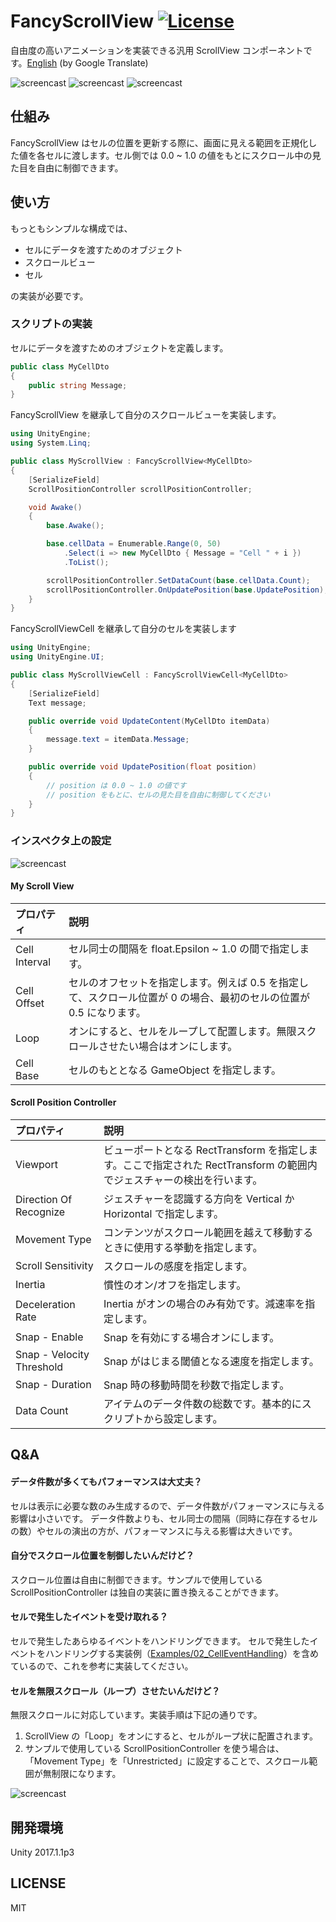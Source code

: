 # FancyScrollView [![License](https://img.shields.io/badge/license-MIT-lightgrey.svg?style=flat)](http://mit-license.org)
自由度の高いアニメーションを実装できる汎用 ScrollView コンポーネントです。[English](https://translate.google.com/translate?sl=ja&tl=en&u=https://github.com/setchi/FancyScrollView) (by Google Translate)

![screencast](Documents/screencast3.gif)
![screencast](Documents/screencast2.gif)
![screencast](Documents/screencast1.gif)

## 仕組み
FancyScrollView はセルの位置を更新する際に、画面に見える範囲を正規化した値を各セルに渡します。セル側では 0.0 ~ 1.0 の値をもとにスクロール中の見た目を自由に制御できます。

## 使い方
もっともシンプルな構成では、

- セルにデータを渡すためのオブジェクト
- スクロールビュー
- セル

の実装が必要です。

### スクリプトの実装
セルにデータを渡すためのオブジェクトを定義します。
```csharp
public class MyCellDto
{
    public string Message;
}
```
FancyScrollView を継承して自分のスクロールビューを実装します。

```csharp
using UnityEngine;
using System.Linq;

public class MyScrollView : FancyScrollView<MyCellDto>
{
    [SerializeField]
    ScrollPositionController scrollPositionController;

    void Awake()
    {
        base.Awake();

        base.cellData = Enumerable.Range(0, 50)
            .Select(i => new MyCellDto { Message = "Cell " + i })
            .ToList();

        scrollPositionController.SetDataCount(base.cellData.Count);
        scrollPositionController.OnUpdatePosition(base.UpdatePosition);
    }
}
```
FancyScrollViewCell を継承して自分のセルを実装します
```csharp
using UnityEngine;
using UnityEngine.UI;

public class MyScrollViewCell : FancyScrollViewCell<MyCellDto>
{
    [SerializeField]
    Text message;

    public override void UpdateContent(MyCellDto itemData)
    {
        message.text = itemData.Message;
    }

    public override void UpdatePosition(float position)
    {
        // position は 0.0 ~ 1.0 の値です
        // position をもとに、セルの見た目を自由に制御してください
    }
}
```
### インスペクタ上の設定
![screencast](Documents/inspector.png)
#### My Scroll View
| プロパティ | 説明 |
|:-----------|:------------|
|Cell Interval|セル同士の間隔を float.Epsilon ~ 1.0 の間で指定します。|
|Cell Offset|セルのオフセットを指定します。例えば 0.5 を指定して、スクロール位置が 0 の場合、最初のセルの位置が 0.5 になります。|
|Loop|オンにすると、セルをループして配置します。無限スクロールさせたい場合はオンにします。|
|Cell Base|セルのもととなる GameObject を指定します。|

#### Scroll Position Controller
| プロパティ | 説明 |
|:-----------|:------------|
|Viewport|ビューポートとなる RectTransform を指定します。ここで指定された RectTransform の範囲内でジェスチャーの検出を行います。|
|Direction Of Recognize|ジェスチャーを認識する方向を Vertical か Horizontal で指定します。|
|Movement Type|コンテンツがスクロール範囲を越えて移動するときに使用する挙動を指定します。|
|Scroll Sensitivity|スクロールの感度を指定します。|
|Inertia|慣性のオン/オフを指定します。|
|Deceleration Rate|Inertia がオンの場合のみ有効です。減速率を指定します。|
|Snap - Enable|Snap を有効にする場合オンにします。|
|Snap - Velocity Threshold|Snap がはじまる閾値となる速度を指定します。|
|Snap - Duration|Snap 時の移動時間を秒数で指定します。|
|Data Count|アイテムのデータ件数の総数です。基本的にスクリプトから設定します。|

## Q&A

#### データ件数が多くてもパフォーマンスは大丈夫？
セルは表示に必要な数のみ生成するので、データ件数がパフォーマンスに与える影響は小さいです。
データ件数よりも、セル同士の間隔（同時に存在するセルの数）やセルの演出の方が、パフォーマンスに与える影響は大きいです。

#### 自分でスクロール位置を制御したいんだけど？
スクロール位置は自由に制御できます。サンプルで使用している ScrollPositionController は独自の実装に置き換えることができます。

#### セルで発生したイベントを受け取れる？
セルで発生したあらゆるイベントをハンドリングできます。
セルで発生したイベントをハンドリングする実装例（[Examples/02_CellEventHandling](https://github.com/setchi/FancyScrollView/tree/master/Assets/FancyScrollView/Examples/02_CellEventHandling)）を含めているので、これを参考に実装してください。

#### セルを無限スクロール（ループ）させたいんだけど？
無限スクロールに対応しています。実装手順は下記の通りです。
1. ScrollView の「Loop」をオンにすると、セルがループ状に配置されます。
1. サンプルで使用している ScrollPositionController を使う場合は、「Movement Type」を「Unrestricted」に設定することで、スクロール範囲が無制限になります。

![screencast](Documents/infiniteScrollSettings.png)

## 開発環境
Unity 2017.1.1p3

## LICENSE
MIT
